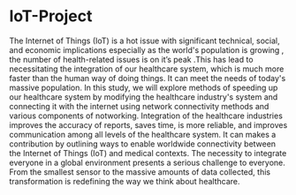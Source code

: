 # IoT-Project
The Internet of Things (IoT) is a hot issue with significant technical, social, and economic implications especially as the world's population is growing , the number of health-related issues is on it’s peak .This  has lead to necessitating the integration of our healthcare system, which is much more faster than the human way of doing things. It can meet the needs of today's massive population. In this study, we  will explore methods of speeding up our healthcare system by modifying the healthcare industry's system and connecting it with the internet using network connectivity methods and various components of notworking. Integration of the healthcare industries improves the accuracy of reports, saves time, is more reliable, and improves communication among all levels of the healthcare system. It can makes a contribution by outlining ways to enable worldwide connectivity between the Internet of Things (IoT) and medical contexts. The necessity to integrate everyone in a global environment presents a serious challenge to everyone. From the smallest sensor to the massive amounts of data collected, this transformation is redefining the way we think about healthcare.
